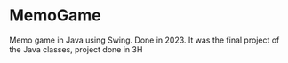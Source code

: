 # MemoGame

Memo game in Java using Swing. Done in 2023. It was the final project of the Java classes, project done in 3H
